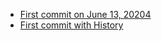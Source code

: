 
- [First commit on June 13, 20204](https://github.com/huacnlee/gpui-component/tree/9ffea5798eaf3bc56af4eab32ae4e7ce84dce56f)
- [First commit with History](https://github.com/huacnlee/gpui-component/commits/main/?after=0220cf8cc6b1763d40a615a2387e5e5f34958d26+349)
